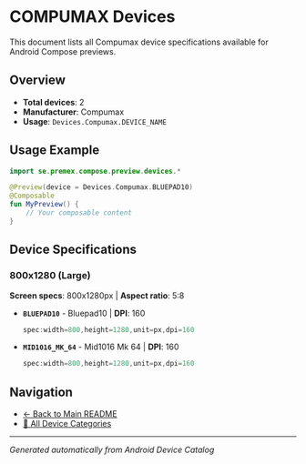 # COMPUMAX Devices

This document lists all Compumax device specifications available for Android Compose previews.

## Overview

- **Total devices**: 2
- **Manufacturer**: Compumax
- **Usage**: `Devices.Compumax.DEVICE_NAME`

## Usage Example

```kotlin
import se.premex.compose.preview.devices.*

@Preview(device = Devices.Compumax.BLUEPAD10)
@Composable
fun MyPreview() {
    // Your composable content
}
```

## Device Specifications

### 800x1280 (Large)

**Screen specs**: 800x1280px | **Aspect ratio**: 5:8

- **`BLUEPAD10`** - Bluepad10 | **DPI**: 160
  ```kotlin
  spec:width=800,height=1280,unit=px,dpi=160
  ```

- **`MID1016_MK_64`** - Mid1016 Mk 64 | **DPI**: 160
  ```kotlin
  spec:width=800,height=1280,unit=px,dpi=160
  ```

## Navigation

- [← Back to Main README](../../README.md)
- [📱 All Device Categories](../README.md)

---
*Generated automatically from Android Device Catalog*
